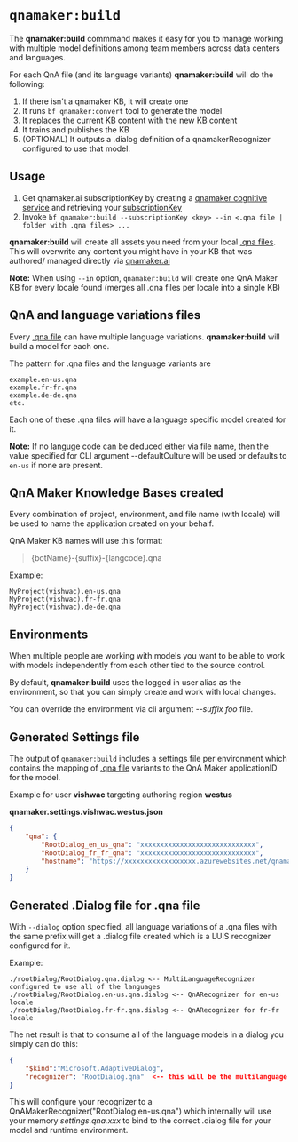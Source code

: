 # `qnamaker:build`
The **qnamaker:build** commmand makes it easy for you to manage working with multiple model definitions among team members across data centers and languages.

For each QnA file (and its language variants) **qnamaker:build** will do the following:

1. If there isn't a qnamaker KB, it will create one
2. It runs `bf qnamaker:convert` tool to generate the model
3. It replaces the current KB content with the new KB content
4. It trains and publishes the KB
5. (OPTIONAL) It outputs a .dialog definition of a qnamakerRecognizer configured to use that model.

## Usage

1. Get qnamaker.ai subscriptionKey by creating a [qnamaker cognitive service][1] and retrieving your [subscriptionKey][2]
2. Invoke `bf qnamaker:build --subscriptionKey <key> --in <.qna file | folder with .qna files> ...`

**qnamaker:build** will create all assets you need from your local [.qna files][0]. This will overwrite any content you might have in your KB that was authored/ managed directly via [qnamaker.ai][3]

**Note:** When using `--in` option, `qnamaker:build` will create one QnA Maker KB for every locale found (merges all .qna files per locale into a single KB)

## QnA and language variations files
Every [.qna file][0] can have multiple language variations.  **qnamaker:build** will build a model for each one.

The pattern for .qna files and the language variants are

```
example.en-us.qna
example.fr-fr.qna
example.de-de.qna
etc.
```

Each one of these .qna files will have a language specific model created for it.

**Note:** If no languge code can be deduced either via file name, then the value specified for CLI argument --defaultCulture will be used or defaults to `en-us` if none are present.

## QnA Maker Knowledge Bases created

Every combination of project, environment, and file name (with locale) will be used to name the application created on your behalf.

QnA Maker KB names will use this format:

> {botName}-{suffix}-{langcode}.qna

Example:

```
MyProject(vishwac).en-us.qna
MyProject(vishwac).fr-fr.qna
MyProject(vishwac).de-de.qna
```

## Environments

When multiple people are working with models you want to be able to work with models independently from each other tied to the source control.

By default, **qnamaker:build** uses the logged in user alias as the environment, so that you can simply create and work with local changes.  

You can override the environment via cli argument *--suffix foo* file.

## Generated Settings file
The output of `qnamaker:build` includes a settings file per environment which contains the mapping of [.qna file][0] variants to the QnA Maker applicationID for the model.

Example for user **vishwac** targeting authoring region **westus** 

**qnamaker.settings.vishwac.westus.json**

```json
{
    "qna": {
        "RootDialog_en_us_qna": "xxxxxxxxxxxxxxxxxxxxxxxxxxxxx",
        "RootDialog_fr_fr_qna": "xxxxxxxxxxxxxxxxxxxxxxxxxxxxx",
        "hostname": "https://xxxxxxxxxxxxxxxxxx.azurewebsites.net/qnamaker"
    }
}
```

## Generated .Dialog file for .qna file

With `--dialog` option specified, all language variations of a .qna files with the same prefix will get a .dialog file created which is a LUIS recognizer configured for it. 

Example:

```
./rootDialog/RootDialog.qna.dialog <-- MultiLanguageRecognizer configured to use all of the languages 
./rootDialog/RootDialog.en-us.qna.dialog <-- QnARecognizer for en-us locale
./rootDialog/RootDialog.fr-fr.qna.dialog <-- QnARecognizer for fr-fr locale
```

The net result is that to consume all of the language models in a dialog you simply can do this:

```json
{
    "$kind":"Microsoft.AdaptiveDialog",
    "recognizer": "RootDialog.qna"  <-- this will be the multilanguage model with all variations
}
```

This will configure your recognizer to a QnAMakerRecognizer("RootDialog.en-us.qna") which internally will use your memory *settings.qna.xxx* to bind to the correct .dialog file for your model and runtime environment.


[0]:https://aka.ms/qna-file-format
[1]:https://docs.microsoft.com/en-us/azure/cognitive-services/QnAMaker/how-to/set-up-qnamaker-service-azure#create-a-new-qna-maker-service
[2]:https://docs.microsoft.com/en-us/azure/cognitive-services/QnAMaker/how-to/set-up-qnamaker-service-azure#find-subscription-keys-in-the-azure-portal
[3]:https://qnamaker.ai
[3]:./lu-file-format.md#External-references
[4]:./lu-file-format.md#Model-description
[5]:./examples/luis-build
[6]:./examples/luis-build/luconfig.json